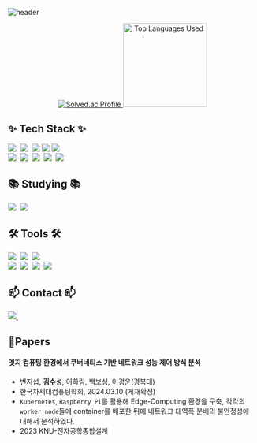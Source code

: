 ![header](https://capsule-render.vercel.app/api?type=slice&color=gradient&height=160&section=header&text=%20Suseong_Kim😄&fontAlign=50&fontAlignY=70&fontSize=70&fontColor=000000)

<div align="center">
  <a href="https://solved.ac/blue2959/">
    <img src="http://mazassumnida.wtf/api/v2/generate_badge?boj=blue2959" alt="Solved.ac Profile">
  </a>
  <img src="https://github-readme-stats.vercel.app/api/top-langs/?username=Rucious-Aladdin&layout=compact" alt="Top Languages Used" style="height:170px">
</div>

<!--내용 부분-->
## ✨ Tech Stack ✨

<div>
  <img src="https://img.shields.io/badge/python-3670A0?style=for-the-badge&logo=python&logoColor=ffdd54" />&nbsp
  <img src ="https://img.shields.io/badge/C++-00599C.svg?&style=for-the-badge&logo=C%2B%2B&logoColor=white"/>&nbsp
  <img src="https://img.shields.io/badge/Java-007396?style=for-the-badge&logo=Java&logoColor=white"/>
  <img src="https://img.shields.io/badge/R-276DC3?style=for-the-badge&logo=R&logoColor=white"/>
  <img src="https://img.shields.io/badge/C%23-512BD4?style=for-the-badge&logo=Csharp&logoColor=white"/>
  </br>
  <img src="https://img.shields.io/badge/keras-D00000.svg?style=for-the-badge&logo=Keras&logoColor=white" />&nbsp
  <img src="https://img.shields.io/badge/Tensorflow-FF6F00.svg?style=for-the-badge&logo=Tensorflow&logoColor=white" />&nbsp
  <img src="https://img.shields.io/badge/pandas-150458.svg?style=for-the-badge&logo=pandas&logoColor=white" />&nbsp
  <img src="https://img.shields.io/badge/numpy-4d77cf.svg?style=for-the-badge&logo=numpy&logoColor=white" />&nbsp
  <img src="https://img.shields.io/badge/Matplotlib-11557c.svg?style=for-the-badge&logo=Matplotlib&logoColor=white" />&nbsp
</div>

## 📚 Studying 📚
<div>
  <img src="https://img.shields.io/badge/PyTorch-EE4C2C.svg?style=for-the-badge&logo=PyTorch&logoColor=white" />&nbsp
  <img src="https://img.shields.io/badge/Linux Ubuntu-E95420.svg?style=for-the-badge&logo=Ubuntu&logoColor=white" />&nbsp
</div>


## 🛠 Tools 🛠
<div>
  <img src="https://img.shields.io/badge/git-2C2C32.svg?style=for-the-badge&logo=git&logoColor=white" />&nbsp
  <img src="https://img.shields.io/badge/github-2C2C32.svg?style=for-the-badge&logo=github&logoColor=white" />&nbsp
  <img src="https://img.shields.io/badge/SourceTree-2C2C32.svg?style=for-the-badge&logo=Sourcetree&logoColor=0052CC" />&nbsp
  </br>
  <img src="https://img.shields.io/badge/VSCode-2C2C32.svg?style=for-the-badge&logo=visual-studio-code&logoColor=22ABF3" />&nbsp
  <img src="https://img.shields.io/badge/jupyter-2C2C32.svg?style=for-the-badge&logo=jupyter&logoColor=F37726" />&nbsp
  <img src="https://img.shields.io/badge/Eclipse%20IDE-2C2C32.svg?style=for-the-badge&logo=Eclipse&logoColor=white" />&nbsp
  <img src="https://img.shields.io/badge/PyCharm-2C2C32.svg?style=for-the-badge&logo=Pycharm&logoColor=forestgreen" />&nbsp
 
</div>

## 📫 Contact 📫
<div>
  <a href="mailto:blue29591@gmail.com">
    <img
      src="https://img.shields.io/badge/blue29591@gmail.com-D14836?style=for-the-badge&logo=gmail&logoColor=white"/>&nbsp
  </a>
</div>

##  📃Papers
#### 엣지 컴퓨팅 환경에서 쿠버네티스 기반 네트워크 성능 제어 방식 분석
- 변지섭, **김수성**, 이하림, 백보성, 이경운(경북대)
- 한국차세대컴퓨팅학회, 2024.03.10  (게재확정)
- ```Kubernetes```, ```Raspberry Pi```를 활용해 Edge-Computing 환경을 구축, 각각의 ```worker node```들에 container를 배포한 뒤에 네트워크 대역폭 분배의 불안정성에 대해서 분석하였다.
- 2023 KNU-전자공학종합설계
